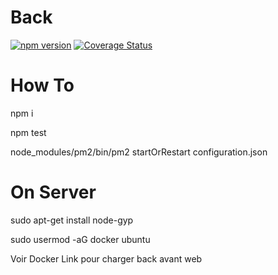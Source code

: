 # Back

[![npm version](https://badge.fury.io/js/npm.svg)](https://badge.fury.io/js/npm) [![Coverage Status](https://coveralls.io/repos/github/xebia-france/xskillz-v2/badge.svg?branch=master)](https://coveralls.io/github/xebia-france/xskillz-v2?branch=master)

# How To

npm i

npm test

node_modules/pm2/bin/pm2 startOrRestart configuration.json

# On Server
sudo apt-get install node-gyp

sudo usermod -aG docker ubuntu

Voir Docker Link pour charger back avant web
